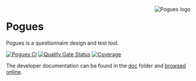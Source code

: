 <img align="right" src="docs/img/pogues-logo.png" alt="Pogues logo"/>

# Pogues

Pogues is a questionnaire design and test tool.

[![Pogues CI](https://github.com/InseeFr/Pogues/actions/workflows/ci.yaml/badge.svg)](https://github.com/InseeFr/Pogues/actions/workflows/ci.yaml)
[![Quality Gate Status](https://sonarcloud.io/api/project_badges/measure?project=InseeFr_Pogues&metric=alert_status)](https://sonarcloud.io/dashboard?id=InseeFr_Pogues)
[![Coverage](https://sonarcloud.io/api/project_badges/measure?project=InseeFr_Pogues&metric=coverage)](https://sonarcloud.io/dashboard?id=InseeFr_Pogues)

The developer documentation can be found in the [doc](https://github.com/InseeFr/Pogues/tree/master/doc) folder and [browsed online](https://inseefr.github.io/Bowie/pogues).
